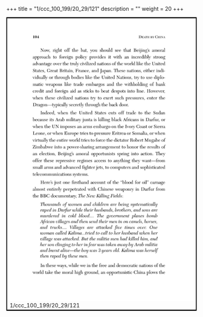 +++
title = "1/ccc_100_199/20_29/121"
description = ""
weight = 20
+++

<table style="border:2px solid black;max-width:800px;max-height:800px;" 
><tr><td><img class="center-fit-jpg"
src="/jpg_/out_jpg_dbc_121.jpg"  >1/ccc_100_199/20_29/121</img></td></tr></table>